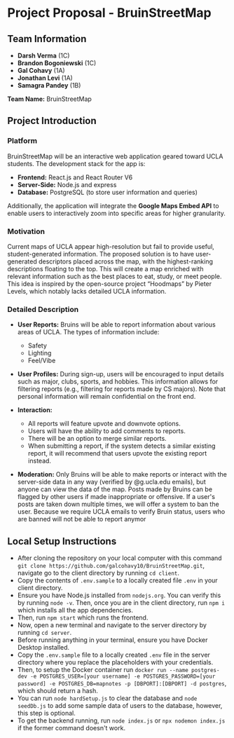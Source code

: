 # Project Proposal - BruinStreetMap

## Team Information
- **Darsh Verma** (1C)
- **Brandon Bogoniewski** (1C)
- **Gal Cohavy** (1A)
- **Jonathan Levi** (1A)
- **Samagra Pandey** (1B)

**Team Name:** BruinStreetMap

## Project Introduction

### Platform
BruinStreetMap will be an interactive web application geared toward UCLA students. The development stack for the app is:
- **Frontend:** React.js and React Router V6
- **Server-Side:** Node.js and express
- **Database:** PostgreSQL (to store user information and queries)

Additionally, the application will integrate the **Google Maps Embed API** to enable users to interactively zoom into specific areas for higher granularity.

### Motivation
Current maps of UCLA appear high-resolution but fail to provide useful, student-generated information. The proposed solution is to have user-generated descriptors placed across the map, with the highest-ranking descriptions floating to the top. This will create a map enriched with relevant information such as the best places to eat, study, or meet people. This idea is inspired by the open-source project “Hoodmaps” by Pieter Levels, which notably lacks detailed UCLA information.

### Detailed Description
- **User Reports:** Bruins will be able to report information about various areas of UCLA. The types of information include:
  - Safety
  - Lighting
  - Feel/Vibe

- **User Profiles:** During sign-up, users will be encouraged to input details such as major, clubs, sports, and hobbies. This information allows for filtering reports (e.g., filtering for reports made by CS majors). Note that personal information will remain confidential on the front end.

- **Interaction:** 
  - All reports will feature upvote and downvote options.
  - Users will have the ability to add comments to reports.
  - There will be an option to merge similar reports.
  - When submitting a report, if the system detects a similar existing report, it will recommend that users upvote the existing report instead.


- **Moderation:**
Only Bruins will be able to make reports or interact with the server-side data in any way (verified by @g.ucla.edu emails), but anyone can view the data of the map.
Posts made by Bruins can be flagged by other users if made inappropriate or offensive.
If a user's posts are taken down multiple times, we will offer a system to ban the user. Because we require UCLA emails to verify Bruin status, users who are banned will not be able to report anymor

## Local Setup Instructions
- After cloning the repository on your local computer with this command `git clone https://github.com/galcohavy10/BruinStreetMap.git`, navigate go to the client directory by running `cd client`.
- Copy the contents of `.env.sample` to a locally created file `.env` in your client directory.
- Ensure you have Node.js installed from `nodejs.org`. You can verify this by running `node -v`. Then, once you are in the client directory, run `npm i` which installs all the app dependencies.
- Then, run `npm start` which runs the frontend.
- Now, open a new terminal and navigate to the server directory by running `cd server`.
- Before running anything in your terminal, ensure you have Docker Desktop installed.
- Copy the `.env.sample` file to a locally created `.env` file in the server directory where you replace the placeholders with your credentials.
- Then, to setup the Docker container run `docker run --name postgres-dev -e POSTGRES_USER=[your username] -e POSTGRES_PASSWORD=[your password] -e POSTGRES_DB=mapnotes -p [DBPORT]:[DBPORT] -d postgres`, which should return a hash.
- You can run `node hardSetup.js` to clear the database and `node seedDb.js` to add some sample data of users to the database, however, this step is optional.
- To get the backend running, run `node index.js` or `npx nodemon index.js` if the former command doesn't work.

